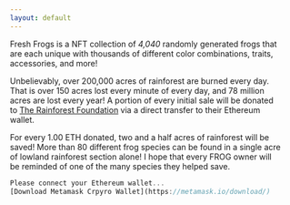 ```yaml
---
layout: default
---
```


Fresh Frogs is a NFT collection of *4,040* randomly generated frogs that are each unique with thousands of different color combinations, traits, accessories, and more! 

Unbelievably, over 200,000 acres of rainforest are burned every day. That is over 150 acres lost every minute of every day, and 78 million acres are lost every year! A portion of every initial sale will be donated to [The Rainforest Foundation](https://rainforestfoundation.org/) via a direct transfer to their Ethereum wallet.

For every 1.00 ETH donated, two and a half acres of rainforest will be saved! More than 80 different frog species can be found in a single acre of lowland rainforest section alone! I hope that every FROG owner will be reminded of one of the many species they helped save.

```js
Please connect your Ethereum wallet...
[Download Metamask Crpyro Wallet](https://metamask.io/download/)
```
<html>
    <head>
        <style>
            body { 
                display: block;
                margin-left: auto;
                margin-right: auto;
                width: 50%;
            }
            img { 
                border: 1px solid #ddd;
                border-radius: 4px;
                padding: 5px;
                width: 15px;
            }
        </style>
        <script src="https://cdnjs.cloudflare.com/ajax/libs/web3/1.7.0-rc.0/web3.min.js"></script>
        <script src="https://unpkg.com/f0js/dist/f0.js"></script>
        <script>
            document.addEventListener("DOMContentLoaded", async () => {
            const f0 = new F0();
            await f0.init({
                web3: new Web3(window.ethereum),
                contract: "0x9500aEe4F34681D38D2f53C634b36b9CCc236d10",
            })
            for(let i=1; i<=42; i++) {
                let token = await f0.get(i);
                let el = document.createElement("img")
                el.src = token.converted.image
                document.section.appendChild(el)
            }
            })
        </script>
    </head>
    <section>
    </section>
</html>